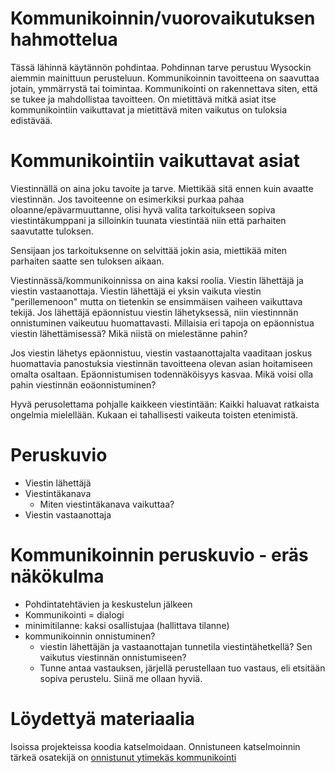 # Kommunikoinnin/vuorovaikutuksen hahmottelua
Tässä lähinnä käytännön pohdintaa. Pohdinnan tarve perustuu Wysockin aiemmin mainittuun perusteluun. 
Kommunikoinnin tavoitteena on saavuttaa jotain, ymmärrystä tai toimintaa. Kommunikointi on rakennettava siten, että se tukee ja mahdollistaa tavoitteen. On mietittävä mitkä asiat itse kommunikointiin vaikuttavat ja mietittävä miten vaikutus on tuloksia edistävää.

# Kommunikointiin vaikuttavat asiat
Viestinnällä on aina joku tavoite ja tarve. Miettikää sitä ennen kuin avaatte viestinnän. Jos tavoiteenne on esimerkiksi purkaa pahaa oloanne/epävarmuuttanne, olisi hyvä valita tarkoitukseen sopiva viestintäkumppani ja silloinkin tuunata viestintää niin että parhaiten saavutatte tuloksen. 

Sensijaan jos tarkoituksenne on selvittää jokin asia, miettikää miten parhaiten saatte sen tuloksen aikaan. 

Viestinnässä/kommunikoinnissa on aina kaksi roolia. Viestin lähettäjä ja viestin vastaanottaja. Viestin lähettäjä ei yksin vaikuta viestin "perillemenoon" mutta on tietenkin se ensimmäisen vaiheen vaikuttava tekijä. Jos lähettäjä epäonnistuu viestin lähetyksessä, niin viestinnnän onnistuminen vaikeutuu huomattavasti. Millaisia eri tapoja on epäonnistua viestin lähettämisessä? Mikä niistä on mielestänne pahin? 

Jos viestin lähetys epäonnistuu, viestin vastaanottajalta vaaditaan joskus huomattavia panostuksia viestinnän tavoitteena olevan asian hoitamiseen omalta osaltaan. Epäonnistumisen todennäköisyys kasvaa. Mikä voisi olla pahin viestinnän eoäonnistuminen? 

Hyvä perusolettama pohjalle kaikkeen viestintään: Kaikki haluavat ratkaista ongelmia mielellään. Kukaan ei tahallisesti vaikeuta toisten etenimistä. 

# Peruskuvio
* Viestin lähettäjä
* Viestintäkanava
  * Miten viestintäkanava vaikuttaa?  
* Viestin vastaanottaja



# Kommunikoinnin peruskuvio - eräs näkökulma
* Pohdintatehtävien ja keskustelun jälkeen
* Kommunikointi = dialogi
* minimitilanne: kaksi osallistujaa (hallittava tilanne)
* kommunikoinnin onnistuminen?
    * viestin lähettäjän ja vastaanottajan tunnetila viestintähetkellä? Sen vaikutus viestinnän onnistumiseen?
    * Tunne antaa vastauksen, järjellä perustellaan tuo vastaus, eli etsitään sopiva perustelu. Siinä me ollaan hyviä.

# Löydettyä materiaalia
Isoissa projekteissa koodia katselmoidaan. Onnistuneen katselmoinnin tärkeä osatekijä on [onnistunut ytimekäs kommunikointi](https://rewind.com/blog/best-practices-for-reviewing-pull-requests-in-github/)